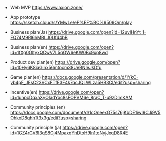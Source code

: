 - Web MVP
  https://www.axion.zone/
- App prototype
  https://sketch.cloud/s/YMwLe/eP%EF%BC%9509Om/play

- Business plan(Ja)
https://drive.google.com/open?id=12uvIHnYt_1-FQ74M9Rl6hMBLJ0Uf44bB
- Business plan(en)
  https://drive.google.com/open?id=1fXg0OltyxQCwV7L5qGW6eKW0Bx9xp8wd
- Product dev plan(en)
https://drive.google.com/open?id=10Hy6K8iaGinx56mtpcm38UeBNIeJkDfu
- Game plan(en)
https://docs.google.com/presentation/d/1YkC-yb4pF_JEsC23VCxFTfE3F4k7qcJQLWLza5HB3CI/edit?usp=sharing
- Incentive(en)
https://drive.google.com/open?id=1unpcDqxaXyOIadYxc8sFOPVM6e_8raC_T-u9zDImKAM
- Community principles (en)
https://docs.google.com/document/d/1cOneexG75s76jKbDE1iwI9CJi9V5OhkoD8qhhTt3x3g/edit?usp=sharing
- Community principle (ja)
https://drive.google.com/open?id=1GZ4rGV6I3qS8Cj4MpaxqYhDtoH9ln1toNyjJxqD8R4E
